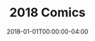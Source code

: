 ---
title: "2018 Comics"
type: "manual-list"
date: 2018-01-01T00:00:00-04:00
draft: false
is_subpage: true
exclude_from_nav: true
nav_category: "grafald_years"
manual_links:
    - projects/grafald/comics/92.md
    - projects/grafald/comics/93.md
    - projects/grafald/comics/94.md
    - projects/grafald/comics/95.md
    - projects/grafald/comics/96.md
---